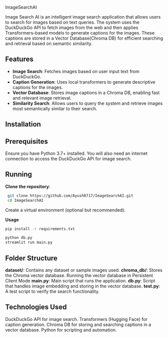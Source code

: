  ImageSearchAI

Image Search AI is an intelligent image search application that allows users to search for images based on text queries. The system uses the DuckDuckGo API to fetch images from the web and then applies Transformers-based models to generate captions for the images. These captions are stored in a Vector Database(Chroma DB) for efficient searching and retrieval based on semantic similarity.

## Features
- **Image Search**: Fetches images based on user input text from DuckDuckGo.
- **Caption Generation**: Uses local transformers to generate descriptive captions for the images.
- **Vector Database**: Stores image captions in a Chroma DB, enabling fast and relevant image retrieval.
- **Similarity Search**: Allows users to query the system and retrieve images most semantically similar to their search.

## Installation

## Prerequisites
Ensure you have Python 3.7+ installed. You will also need an internet connection to access the DuckDuckGo API for image search.

## Running

**Clone the repository**:
  ```bash
   git clone https://github.com/Ayush0717/ImageSearchAI.git
   cd ImageSearchAI
   ```
Create a virtual environment (optional but recommended):


**Usage**

```bash
pip install -r requirements.txt

python db.py
streamlit run main.py


```
## Folder Structure

**dataset/**: Contains any dataset or sample images used.
**chroma_db/**: Stores the Chroma vector database. Running the vector database in Persistent Client Mode 
**main.py**: Main script that runs the application.
**db.py**: Script that handles image embedding and storing in the vector database.
**test.py**: A test script to verify the search functionality.


## Technologies Used

DuckDuckGo API for image search.
Transformers (Hugging Face) for caption generation.
Chroma DB for storing and searching captions in a vector database.
Python for scripting and automation.
